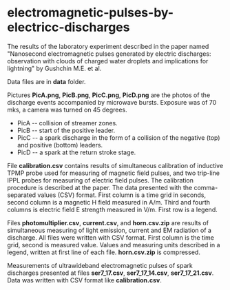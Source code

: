 # electromagnetic-pulses-by-electricс-discharges
The results of the laboratory experiment described in the paper named "Nanosecond electromagnetic pulses generated by electric discharges: observation with clouds of charged water droplets and implications for lightning" by Gushchin M.E. et al.

Data files are in **data** folder.

Pictures **PicA.png**, **PicB.png**, **PicC.png**, **PicD.png** are the photos of the discharge events accompanied by microwave bursts. Exposure was of 70 mks, a camera was turned on 45 degrees.
* PicA -- collision of streamer zones.
* PicB -- start of the positive leader. 
* PicC -- a spark discharge in the form of a collision of the negative (top) and positive (bottom) leaders.
* PicD -- a spark at the return stroke stage.

File **calibration.csv** contains results of simultaneous calibration of inductive TPMP probe used for measuring of magnetic field pulses, and two trip-line IPPL probes for measuring of electric field pulses. The calibration procedure is described at the paper. The data presented with the comma-separated values (CSV) format. First column is a time grid in seconds, second column is a magnetic H field measured in A/m. Third and fourth columns is electric field E strength measured in V/m. First row is a legend.

Files **photomultiplier.csv**, **current.csv**, and **horn.csv.zip** are results of simultaneous measuring of light emission, current and EM radiation of a discharge. All files were written with CSV format. First column is the time grid, second is measured value. Values and measuring units described in a legend, written at first line of each file. **horn.csv.zip** is compressed.

Measurements of ultrawideband electromagnetic pulses of spark discharges presented at files **ser7_17.csv**, **ser7_17_14.csv**, **ser7_17_21.csv**. Data was written with CSV format like **calibration.csv**.
